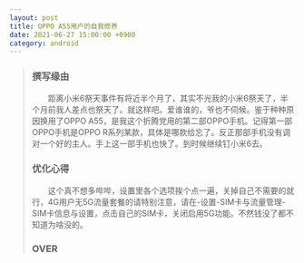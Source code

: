 ```yaml
---
layout: post
title: OPPO A55用户的自我修养
date: 2021-06-27 15:00:00 +0900
category: android
---
```


> ### 撰写缘由
> &emsp;&emsp;距离小米6祭天事件有将近半个月了，其实不光我的小米6祭天了，半个月前我人差点也祭天了。就这样吧。爱谁谁的，爷也不伺候。鉴于种种原因换用了OPPO A55，是我这个折腾党用的第二部OPPO手机。记得第一部OPPO手机是OPPO R系列某款，具体是哪款给忘了。反正那部手机没有调对一个好的主人。手上这一部手机也快了。到时候继续钉小米6去。
>
> ### 优化心得
> &emsp;&emsp;这个真不想多哔哔，设置里各个选项挨个点一遍，关掉自己不需要的就行，4G用户无5G流量套餐的请特别注意，请在-设置-SIM卡与流量管理-SIM卡信息与设置，点击自己的SIM卡，关闭启用5G功能。不然钱没了都不知道为啥没的。
> ### OVER